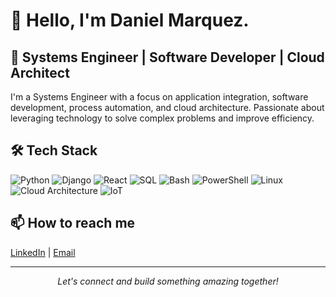 # 👋 Hello, I'm Daniel Marquez.

## 💼 Systems Engineer | Software Developer | Cloud Architect

I'm a Systems Engineer with a focus on application integration, software development, process automation, and cloud architecture. Passionate about leveraging technology to solve complex problems and improve efficiency.

## 🛠 Tech Stack

![Python](https://img.shields.io/badge/-Python-3776AB?style=flat-square&logo=Python&logoColor=white)
![Django](https://img.shields.io/badge/-Django-092E20?style=flat-square&logo=Django&logoColor=white)
![React](https://img.shields.io/badge/-React-61DAFB?style=flat-square&logo=react&logoColor=black)
![SQL](https://img.shields.io/badge/-SQL-4479A1?style=flat-square&logo=MySQL&logoColor=white)
![Bash](https://img.shields.io/badge/-Bash-4EAA25?style=flat-square&logo=GNU%20Bash&logoColor=white)
![PowerShell](https://img.shields.io/badge/-PowerShell-5391FE?style=flat-square&logo=PowerShell&logoColor=white)
![Linux](https://img.shields.io/badge/-Linux-FCC624?style=flat-square&logo=Linux&logoColor=black)
![Cloud Architecture](https://img.shields.io/badge/-Cloud%20Architecture-0089D6?style=flat-square&logo=Microsoft%20Azure&logoColor=white)
![IoT](https://img.shields.io/badge/-IoT-0A9EDC?style=flat-square&logo=iot&logoColor=white)

## 📫 How to reach me

[LinkedIn](https://www.linkedin.com/in/dgmarquez/) | [Email](mailto:dgmarquez@uninorte.edu.co)

---

<p align="center">
  <i>Let's connect and build something amazing together!</i>
</p>
